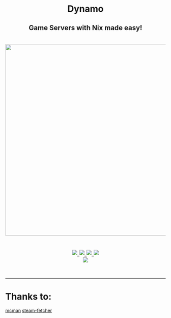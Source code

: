 <h1 align="center">Dynamo</h1>
<h2 align="center">Game Servers with Nix made easy!</h2>


<h1 align="center">
<a href='#'><img src="https://raw.githubusercontent.com/catppuccin/catppuccin/main/assets/palette/macchiato.png" width="600px"/></a>
  <br>
  <br>
  <div>
    <a href="https://github.com/IogaMaster/dynamo/issues">
        <img src="https://img.shields.io/github/issues/IogaMaster/dynamo?color=fab387&labelColor=303446&style=for-the-badge">
    </a>
    <a href="https://github.com/IogaMaster/dynamo/stargazers">
        <img src="https://img.shields.io/github/stars/IogaMaster/dynamo?color=ca9ee6&labelColor=303446&style=for-the-badge">
    </a>
    <a href="https://github.com/IogaMaster/dynamo">
        <img src="https://img.shields.io/github/repo-size/IogaMaster/dynamo?color=ea999c&labelColor=303446&style=for-the-badge">
    </a>
    <a href="https://github.com/IogaMaster/dynamo/blob/main/.github/LICENCE">
        <img src="https://img.shields.io/static/v1.svg?style=for-the-badge&label=License&message=MIT&logoColor=ca9ee6&colorA=313244&colorB=cba6f7"/>
    </a>
    <br>
    </div>
        <img href="https://builtwithnix.org" src="https://builtwithnix.org/badge.svg"/>
   </h1>
   <br>

--- 

# Thanks to:
[mcman](https://github.com/ParadigmMC/mcman)
[steam-fetcher](https://github.com/nix-community/steam-fetcher)
